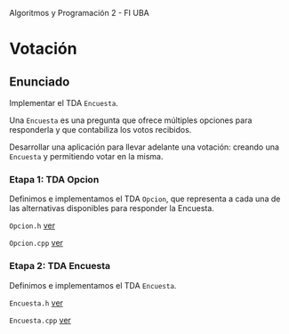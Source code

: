 Algoritmos y Programación 2 - FI UBA

# Votación

## Enunciado

Implementar el TDA `Encuesta`. 

Una `Encuesta` es una pregunta que ofrece múltiples opciones para responderla y que contabiliza los votos recibidos.  

Desarrollar una aplicación para llevar adelante una votación: creando una `Encuesta` y permitiendo votar en la misma.

### Etapa 1: TDA Opcion

Definimos e implementamos el TDA `Opcion`, que representa a cada una de las alternativas disponibles para responder la
Encuesta.

`Opcion.h` [ver][etapa1.opcion.h]

`Opcion.cpp` [ver][etapa1.opcion.h]

### Etapa 2: TDA Encuesta

Definimos e implementamos el TDA `Encuesta`.

`Encuesta.h` [ver][etapa2.encuesta.h]

`Encuesta.cpp` [ver][etapa2.encuesta.cpp]



[etapa1.opcion.h]:../etapa1/src/Opcion.h
[etapa1.opcion.cpp]:../etapa1/src/Opcion.cpp
[etapa2.encuesta.h]:../etapa2/src/Encuesta.h
[etapa2.encuesta.cpp]:../etapa2/src/Encuesta.cpp

